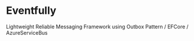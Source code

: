 # Eventfully
Lightweight Reliable Messaging Framework using Outbox Pattern / EFCore / AzureServiceBus
